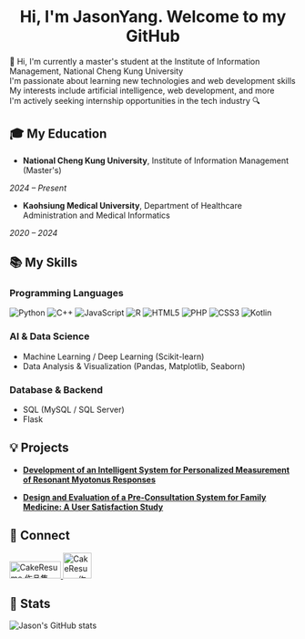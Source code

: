 <h1 align="center">Hi, I'm JasonYang. Welcome to my GitHub</h1>

🙌 Hi, I'm currently a master's student at the Institute of Information Management, National Cheng Kung University     
I'm passionate about learning new technologies and web development skills    
My interests include artificial intelligence, web development, and more  
I'm actively seeking internship opportunities in the tech industry 🔍 

## 🎓 My Education
- **National Cheng Kung University**, Institute of Information Management (Master's)

*2024 – Present*
- **Kaohsiung Medical University**, Department of Healthcare Administration and Medical Informatics

*2020 – 2024*  

## 📚 My Skills
### Programming Languages
![Python](https://img.shields.io/badge/Python-3776AB?style=for-the-badge&logo=python&logoColor=white)
![C++](https://img.shields.io/badge/C++-00599C?style=for-the-badge&logo=c%2b%2b&logoColor=white)
![JavaScript](https://img.shields.io/badge/JavaScript-F7DF1E?style=for-the-badge&logo=javascript&logoColor=black)
![R](https://img.shields.io/badge/R-276DC3?style=for-the-badge&logo=r&logoColor=white)
![HTML5](https://img.shields.io/badge/HTML5-E34F26?style=for-the-badge&logo=html5&logoColor=white)
![PHP](https://img.shields.io/badge/PHP-777BB4?style=for-the-badge&logo=php&logoColor=white)
![CSS3](https://img.shields.io/badge/CSS3-1572B6?style=for-the-badge&logo=css3&logoColor=white)
![Kotlin](https://img.shields.io/badge/Kotlin-0095D5?style=for-the-badge&logo=kotlin&logoColor=white)

### AI & Data Science
- Machine Learning / Deep Learning (Scikit-learn)
- Data Analysis & Visualization (Pandas, Matplotlib, Seaborn)

### Database & Backend
- SQL (MySQL / SQL Server)
- Flask  

## 💡 Projects
- [**Development of an Intelligent System for Personalized Measurement of Resonant Myotonus Responses**](https://github.com/Jason910315/Myotonus_Responses)  

- [**Design and Evaluation of a Pre-Consultation System for Family Medicine: A User Satisfaction Study**](https://github.com/Jason910315/PreConsultation_System)

## 🔗 Connect
<a href="https://www.linkedin.com/in/%E5%82%91%E5%87%B1-%E6%A5%8A-08b984367/">
  <img src="https://cdn.uconnectlabs.com/wp-content/uploads/sites/46/2022/08/Linkedin-Logo-e1660320077673.png" width="90" height="30" alt="CakeResume 作品集">
</a>  
<a href="https://www.cake.me/me/a0938692163">
  <img src="https://play-lh.googleusercontent.com/08WWYTViW0BsZSCPFg0JKOzcR3V7Ozt9RL0IcQkrlbwc9WyP73NQhbxfxILJjKjlTA" width="50" height="45" alt="CakeResume 作品集">
</a>

## 🧱 Stats
![Jason's GitHub stats](https://github-readme-stats.vercel.app/api?username=Jason910315&show_icons=true&theme=radical)



